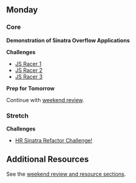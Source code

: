 ## Monday

### Core

**Demonstration of Sinatra Overflow Applications**

**Challenges**

- [JS Racer 1](../../../../javascript-racer-1-front-end-challenge)
- [JS Racer 2](../../../../javascript-racer-2-back-end-challenge)
- [JS Racer 3](../../../../javascript-racer-3-oojs-style-challenge)

**Prep for Tomorrow**

Continue with [weekend review](../week-5/weekend.md).

### Stretch

**Challenges**

- [HR Sinatra Refactor Challenge!](../../../../hr-sinatra-refactor-challenge)

## Additional Resources

See the [weekend review and resource sections](../week-5/weekend.md).

